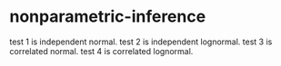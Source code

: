 # nonparametric-inference
test 1 is independent normal.
test 2 is independent lognormal.
test 3 is correlated normal.
test 4 is correlated lognormal.
